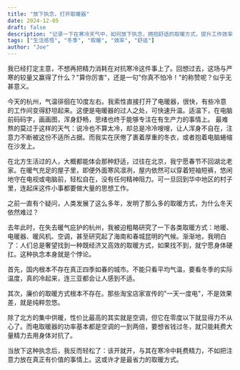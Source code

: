 ```yaml
---
title: "放下执念，打开取暖器"
date: 2024-12-05
draft: false
description: "记录一下在寒冷天气中，如何放下执念，拥抱舒适的取暖方式，提升工作效率和生活幸福感。"
tags: ["生活感悟", "冬季", "取暖", "效率", "舒适"]
author: "Joe"
---
```


我已经打定主意，不想再把精力消耗在对抗寒冷这件事上了。回想过去，这场与严寒的较量又赢得了什么？"算你厉害"，还是一句"你真不怕冷！"的称赞呢？似乎无甚意义。

今天的杭州，气温徘徊在10度左右。我索性直接打开了电暖器，很快，有些冷意的工作间变得舒坦起来。这便是电暖器的过人之处，可快速升温。适温下，在电脑前码码字，画画图，浑身舒畅，思绪也终于能够专注在有生产力的事情上。
最难熬的莫过于这样的天气：说冷也不算太冷，却总是冷冷嗖嗖，让人浑身不自在，注意力不断被这份不适所占据。而我实在厌倦了裹着厚重的冬衣，或者抱着电脑蜷缩在沙发上。

在北方生活过的人，大概都能体会那种舒适，过往在北京，我宁愿春节不回湖北老家。在暖气充足的屋子里，即便外面寒风凛冽，屋内依然可以穿着短袖短裤，悠闲地守在电视或电脑前，轻松自在，没有任何精神阻力。可一旦回到华中地区的村子里，连起床这件小事都要做大量的思想工作。

之前一直有个疑问，人类发展了这么多年，发明了那么多的取暖方式，为什么冬天依然难过？

去年此时，在失去暖气庇护的杭州，我被迫粗略研究了一下各类取暖方式：地暖、电暖器、暖风机、空调，甚至研究起了海南和春城昆明的气候。渐渐地，我明白了：人们总是奢望找到一种既经济又高效的取暖方式，如果找不到，就宁愿身体硬扛。这种执念本身就是个悖论。

首先，国内根本不存在真正四季如春的城市。不能只看平均气温，要看冬季的实际温度，真的冷起来，连三亚都会让人感到不适。

其次，廉价的取暖方式根本不存在。那些淘宝店家宣传的"一天一度电"，不是效果差，就是纯粹忽悠。

除了北方的集中供暖，性价比最高的其实就是空调，但它在零度以下就显得力不从心了。而电取暖器的功率基本都是空调的一到两倍，要想省钱过冬，就只能耗费大量精力去用身体对抗了。

当放下这种执念后，我反而轻松了：该开就开，与其在寒冷中耗费精力，不如把注意力放在真正有价值的事情上。这或许才是最省力的取暖方式。 